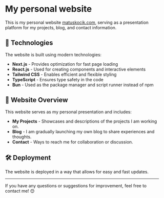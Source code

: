 # My personal website

This is my personal website [matuskocik.com](https://matuskocik.com), serving as a presentation platform for my projects, blog, and contact information.

## 🔧 Technologies

The website is built using modern technologies:

- **Next.js** - Provides optimization for fast page loading
- **React.js** - Used for creating components and interactive elements
- **Tailwind CSS** - Enables efficient and flexible styling
- **TypeScript** - Ensures type safety in the code
- **Bun** - Used as the package manager and script runner instead of npm

## 📜 Website Overview

This website serves as my personal presentation and includes:

- **My Projects** - Showcases and descriptions of the projects I am working on.
- **Blog** - I am gradually launching my own blog to share experiences and thoughts.
- **Contact** - Ways to reach me for collaboration or discussion.

## 🛠 Deployment

The website is deployed in a way that allows for easy and fast updates.

---

If you have any questions or suggestions for improvement, feel free to contact me! 😊
